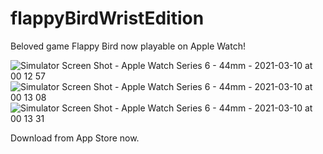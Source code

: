 # flappyBirdWristEdition

Beloved game Flappy Bird now playable on Apple Watch!

![Simulator Screen Shot - Apple Watch Series 6 - 44mm - 2021-03-10 at 00 12 57](https://user-images.githubusercontent.com/21102640/110602558-2d995380-8197-11eb-8d16-30a6641a63a7.png)
![Simulator Screen Shot - Apple Watch Series 6 - 44mm - 2021-03-10 at 00 13 08](https://user-images.githubusercontent.com/21102640/110602559-2eca8080-8197-11eb-8278-8967bc427c04.png)
![Simulator Screen Shot - Apple Watch Series 6 - 44mm - 2021-03-10 at 00 13 31](https://user-images.githubusercontent.com/21102640/110602560-2eca8080-8197-11eb-8373-ea6798a15e21.png)

Download from App Store now.
